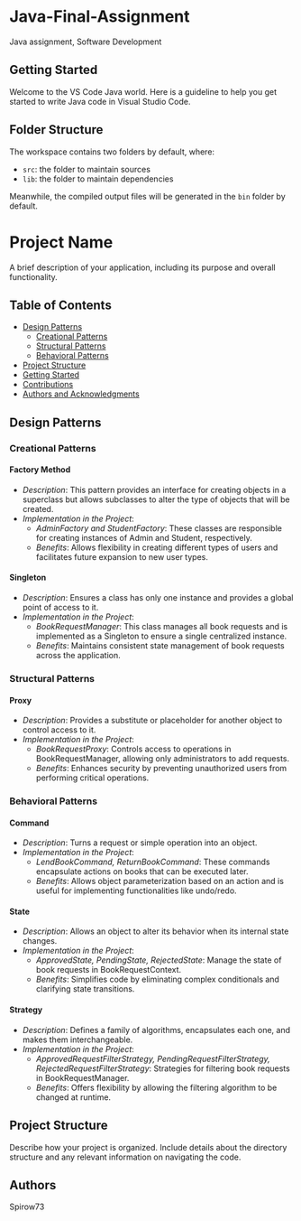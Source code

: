 # Java-Final-Assignment

Java assignment, Software Development

## Getting Started

Welcome to the VS Code Java world. Here is a guideline to help you get started to write Java code in Visual Studio Code.

## Folder Structure

The workspace contains two folders by default, where:

- `src`: the folder to maintain sources
- `lib`: the folder to maintain dependencies

Meanwhile, the compiled output files will be generated in the `bin` folder by default.

# Project Name

A brief description of your application, including its purpose and overall functionality.

## Table of Contents

- [Design Patterns](#design-patterns)
  - [Creational Patterns](#creational-patterns)
  - [Structural Patterns](#structural-patterns)
  - [Behavioral Patterns](#behavioral-patterns)
- [Project Structure](#project-structure)
- [Getting Started](#getting-started)
- [Contributions](#contributions)
- [Authors and Acknowledgments](#authors-and-acknowledgments)

## Design Patterns

### Creational Patterns

#### Factory Method

- _Description_: This pattern provides an interface for creating objects in a superclass but allows subclasses to alter the type of objects that will be created.
- _Implementation in the Project_:
  - _AdminFactory and StudentFactory_: These classes are responsible for creating instances of Admin and Student, respectively.
  - _Benefits_: Allows flexibility in creating different types of users and facilitates future expansion to new user types.

#### Singleton

- _Description_: Ensures a class has only one instance and provides a global point of access to it.
- _Implementation in the Project_:
  - _BookRequestManager_: This class manages all book requests and is implemented as a Singleton to ensure a single centralized instance.
  - _Benefits_: Maintains consistent state management of book requests across the application.

### Structural Patterns

#### Proxy

- _Description_: Provides a substitute or placeholder for another object to control access to it.
- _Implementation in the Project_:
  - _BookRequestProxy_: Controls access to operations in BookRequestManager, allowing only administrators to add requests.
  - _Benefits_: Enhances security by preventing unauthorized users from performing critical operations.

### Behavioral Patterns

#### Command

- _Description_: Turns a request or simple operation into an object.
- _Implementation in the Project_:
  - _LendBookCommand, ReturnBookCommand_: These commands encapsulate actions on books that can be executed later.
  - _Benefits_: Allows object parameterization based on an action and is useful for implementing functionalities like undo/redo.

#### State

- _Description_: Allows an object to alter its behavior when its internal state changes.
- _Implementation in the Project_:
  - _ApprovedState, PendingState, RejectedState_: Manage the state of book requests in BookRequestContext.
  - _Benefits_: Simplifies code by eliminating complex conditionals and clarifying state transitions.

#### Strategy

- _Description_: Defines a family of algorithms, encapsulates each one, and makes them interchangeable.
- _Implementation in the Project_:
  - _ApprovedRequestFilterStrategy, PendingRequestFilterStrategy, RejectedRequestFilterStrategy_: Strategies for filtering book requests in BookRequestManager.
  - _Benefits_: Offers flexibility by allowing the filtering algorithm to be changed at runtime.

## Project Structure

Describe how your project is organized. Include details about the directory structure and any relevant information on navigating the code.

## Authors

Spirow73
